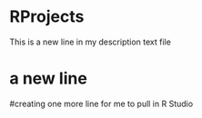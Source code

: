 # RProjects
This is a new line in my description text file
# a new line
#creating one more line for me to pull in R Studio
